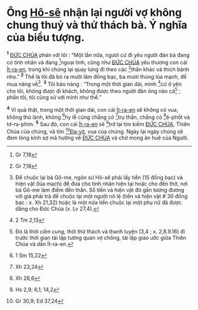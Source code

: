 # Ông [Hô-sê]() nhận lại người vợ không chung thuỷ và thử thách bà. Ý nghĩa của biểu tượng.
<sup><b>1</b></sup> [ĐỨC CHÚA]() phán với tôi : “Một lần nữa, ngươi cứ đi yêu người đàn bà đang có tình nhân và đang [^1*]ngoại tình, cũng như [ĐỨC CHÚA]() yêu thương con cái [Ít-ra-en](), trong khi chúng lại quay lưng đi theo các [^2*]thần khác và thích bánh nho.” <sup><b>2</b></sup> Thế là tôi đã bỏ ra mười lăm đồng bạc, ba mươi thùng lúa mạch, để mua nàng về[^1]. <sup><b>3</b></sup> Tôi bảo nàng : “Trong một thời gian dài, mình [^3*]cứ ở yên cho tôi, không được đi khách, không được theo người đàn ông nào cả[^2] ; phần tôi, tôi cũng xử với mình như thế.”

<sup><b>4</b></sup> Vì quả thật, trong một thời gian dài, con cái [Ít-ra-en]() sẽ không có vua, không thủ lãnh, không [^4*]hy lễ cũng chẳng có [^5*]trụ thần, chẳng có [^6*]ê-phốt và tơ-ra-phim. <sup><b>5</b></sup> Sau đó, con cái [Ít-ra-en]() sẽ [^7*]trở lại tìm kiếm [ĐỨC CHÚA](), Thiên Chúa của chúng, và tìm [^8*][Đa-vít](), vua của chúng. Ngày lại ngày chúng sẽ đem lòng kính sợ mà hướng về [ĐỨC CHÚA]() và chờ mong ân huệ của Người.

[^1]: Để chuộc lại bà Gô-me, ngôn sứ Hô-sê phải lấy tiền (15 đồng bạc) và hiện vật (lúa mạch) để đưa cho tình nhân hiện tại hoặc cho đền thờ, nơi bà Gô-me làm điếm đền thần. Số tiền và hiện vật đó gần tương đương với giá phải trả để chuộc lại một người nô lệ (tiền và hiện vật # 30 đồng bạc : x. Xh 21,32) hoặc là một nửa tiền chuộc lại một phụ nữ đã được dâng cho Đức Chúa (x. Lv 27,4).
[^2]: Đó là thời *cấm cung*, thời thử thách và thanh luyện (3,4 ; x. 2,8.9.16) đi trước thời gian tái lập tương quan vợ chồng, tái lập giao ước giữa Thiên Chúa và dân Ít-ra-en.
[^1*]: Gr 7,18
[^2*]: Gr 7,18
[^3*]: 2 Tm 2,13
[^4*]: 1 Sm 15,22
[^5*]: Xh 23,24
[^6*]: Xh 28,6
[^7*]: Hs 2,9; 6,1; 14,2
[^8*]: Gr 30,9; Ed 37,24